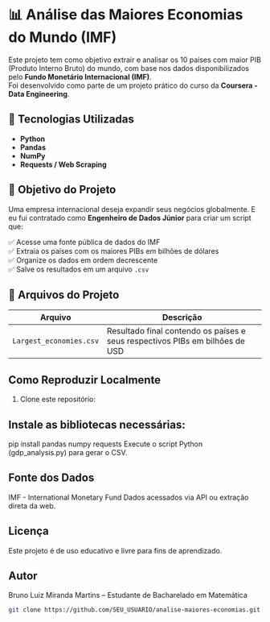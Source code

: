 # 📊 Análise das Maiores Economias do Mundo (IMF)

Este projeto tem como objetivo extrair e analisar os 10 países com maior PIB (Produto Interno Bruto) do mundo, com base nos dados disponibilizados pelo **Fundo Monetário Internacional (IMF)**.  
Foi desenvolvido como parte de um projeto prático do curso da **Coursera - Data Engineering**.


## 🚀 Tecnologias Utilizadas
- **Python**
- **Pandas**
- **NumPy**
- **Requests / Web Scraping**


## 🧠 Objetivo do Projeto
Uma empresa internacional deseja expandir seus negócios globalmente. E eu fui contratado como **Engenheiro de Dados Júnior** para criar um script que:

✅ Acesse uma fonte pública de dados do IMF  
✅ Extraia os países com os maiores PIBs em bilhões de dólares  
✅ Organize os dados em ordem decrescente  
✅ Salve os resultados em um arquivo `.csv`


## 📁 Arquivos do Projeto
| Arquivo | Descrição |
|--------|-----------|
| `Largest_economies.csv` | Resultado final contendo os países e seus respectivos PIBs em bilhões de USD |


##  Como Reproduzir Localmente
1. Clone este repositório:

## Instale as bibliotecas necessárias:

pip install pandas numpy requests
Execute o script Python (gdp_analysis.py) para gerar o CSV.

## Fonte dos Dados

IMF - International Monetary Fund
Dados acessados via API ou extração direta da web.

## Licença

Este projeto é de uso educativo e livre para fins de aprendizado.

## Autor

Bruno Luiz Miranda Martins – Estudante de Bacharelado em Matemática

   ```bash
   git clone https://github.com/SEU_USUARIO/analise-maiores-economias.git
